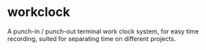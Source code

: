 # workclock
A punch-in / punch-out terminal work clock system, for easy time recording, suited for separating time on different projects.
